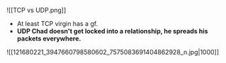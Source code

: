 ![[TCP vs UDP.png]]
- At least TCP virgin has a gf.
- **UDP Chad doesn't get locked into a relationship, he spreads his packets everywhere.**

![[121680221_3947660798580602_7575083691404862928_n.jpg|1000]]